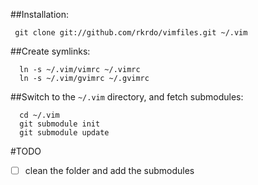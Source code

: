 ##Installation:

```
 git clone git://github.com/rkrdo/vimfiles.git ~/.vim

```

##Create symlinks:

```
  ln -s ~/.vim/vimrc ~/.vimrc
  ln -s ~/.vim/gvimrc ~/.gvimrc
```

##Switch to the `~/.vim` directory, and fetch submodules:

```
  cd ~/.vim
  git submodule init
  git submodule update
```

#TODO
- [  ] clean the folder and add the submodules
